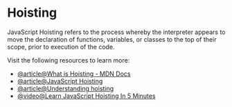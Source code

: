 # Hoisting

JavaScript Hoisting refers to the process whereby the interpreter appears to move the declaration of functions, variables, or classes to the top of their scope, prior to execution of the code.

Visit the following resources to learn more:

- [@article@What is Hoisting - MDN Docs](https://developer.mozilla.org/en-US/docs/Glossary/Hoisting)
- [@article@JavaScript Hoisting](https://www.geeksforgeeks.org/javascript-hoisting/)
- [@article@Understanding hoisting ](https://www.digitalocean.com/community/tutorials/understanding-hoisting-in-javascript)
- [@video@Learn JavaScript Hoisting In 5 Minutes](https://www.youtube.com/watch?v=EvfRXyKa_GI)

